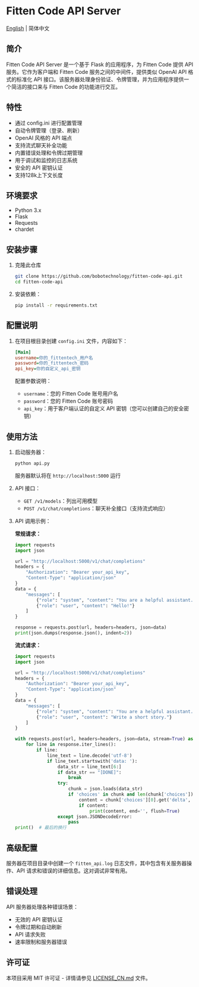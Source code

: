 # Fitten Code API Server

[English](https://github.com/bobotechnology/fitten-code-api/blob/main/README.md) | 简体中文

## 简介
Fitten Code API Server 是一个基于 Flask 的应用程序，为 Fitten Code 提供 API 服务。它作为客户端和 Fitten Code 服务之间的中间件，提供类似 OpenAI API 格式的标准化 API 接口。该服务器处理身份验证、令牌管理，并为应用程序提供一个简洁的接口来与 Fitten Code 的功能进行交互。

## 特性
- 通过 config.ini 进行配置管理
- 自动令牌管理（登录、刷新）
- OpenAI 风格的 API 端点
- 支持流式聊天补全功能
- 内置错误处理和令牌过期管理
- 用于调试和监控的日志系统
- 安全的 API 密钥认证
- 支持128k上下文长度

## 环境要求
- Python 3.x
- Flask
- Requests
- chardet

## 安装步骤
1. 克隆此仓库
   ```bash
   git clone https://github.com/bobotechnology/fitten-code-api.git
   cd fitten-code-api
   ```

2. 安装依赖：
   ```bash
   pip install -r requirements.txt
   ```

## 配置说明
1. 在项目根目录创建 `config.ini` 文件，内容如下：
   ```ini
   [Main]
   username=你的_fittentech_用户名
   password=你的_fittentech_密码
   api_key=你的自定义_api_密钥
   ```

   配置参数说明：
   - `username`：您的 Fitten Code 账号用户名
   - `password`：您的 Fitten Code 账号密码
   - `api_key`：用于客户端认证的自定义 API 密钥（您可以创建自己的安全密钥）

## 使用方法
1. 启动服务器：
   ```bash
   python api.py
   ```
   服务器默认将在 `http://localhost:5000` 运行

2. API 接口：
   - `GET /v1/models`：列出可用模型
   - `POST /v1/chat/completions`：聊天补全接口（支持流式响应）

3. API 调用示例：

   **常规请求：**
   ```python
   import requests
   import json

   url = "http://localhost:5000/v1/chat/completions"
   headers = {
       "Authorization": "Bearer your_api_key",
       "Content-Type": "application/json"
   }
   data = {
       "messages": [
           {"role": "system", "content": "You are a helpful assistant."},
           {"role": "user", "content": "Hello!"}
       ]
   }

   response = requests.post(url, headers=headers, json=data)
   print(json.dumps(response.json(), indent=2))
   ```

   **流式请求：**
   ```python
   import requests
   import json

   url = "http://localhost:5000/v1/chat/completions"
   headers = {
       "Authorization": "Bearer your_api_key",
       "Content-Type": "application/json"
   }
   data = {
       "messages": [
           {"role": "system", "content": "You are a helpful assistant."},
           {"role": "user", "content": "Write a short story."}
       ]
   }

   with requests.post(url, headers=headers, json=data, stream=True) as response:
       for line in response.iter_lines():
           if line:
               line_text = line.decode('utf-8')
               if line_text.startswith('data: '):
                   data_str = line_text[6:]
                   if data_str == "[DONE]":
                       break
                   try:
                       chunk = json.loads(data_str)
                       if 'choices' in chunk and len(chunk['choices']) > 0:
                           content = chunk['choices'][0].get('delta', {}).get('content', '')
                           if content:
                               print(content, end='', flush=True)
                   except json.JSONDecodeError:
                       pass
   print()  # 最后的换行
   ```

## 高级配置

服务器在项目目录中创建一个 `fitten_api.log` 日志文件，其中包含有关服务器操作、API 请求和错误的详细信息。这对调试非常有用。

## 错误处理

API 服务器处理各种错误场景：
- 无效的 API 密钥认证
- 令牌过期和自动刷新
- API 请求失败
- 速率限制和服务器错误

## 许可证

本项目采用 MIT 许可证 - 详情请参见 [LICENSE_CN.md](https://github.com/bobotechnology/fitten-code-api/blob/main/LICENSE_CN.md) 文件。
